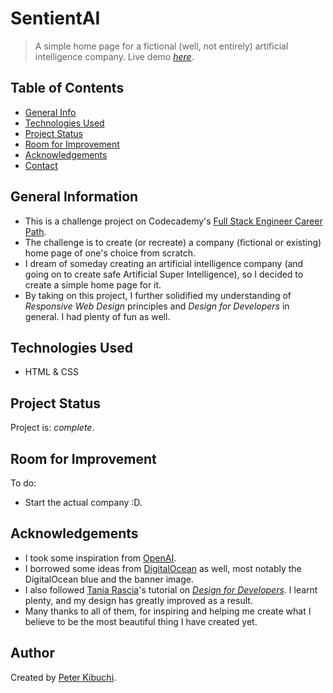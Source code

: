 # SentientAI
> A simple home page for a fictional (well, not entirely) artificial intelligence company.
> Live demo [_here_](https://peterkibuchi.github.io/SentientAI/).

## Table of Contents
* [General Info](#general-information)
* [Technologies Used](#technologies-used)
* [Project Status](#project-status)
* [Room for Improvement](#room-for-improvement)
* [Acknowledgements](#acknowledgements)
* [Contact](#contact)
<!-- * [License](#license) -->


## General Information
- This is a challenge project on Codecademy's [Full Stack Engineer Career Path](https://www.codecademy.com/learn/paths/full-stack-engineer-career-path/).
- The challenge is to create (or recreate) a company (fictional or existing) home page of one's choice from scratch.
- I dream of someday creating an artificial intelligence company (and going on to create safe Artificial Super Intelligence), so I decided to create a simple home page for it.
- By taking on this project, I further solidified my understanding of *Responsive Web Design* principles and *Design for Developers* in general. I had plenty of fun as well.


## Technologies Used
- HTML & CSS


## Project Status
Project is: _complete_.


## Room for Improvement
To do:
- Start the actual company :D.


## Acknowledgements
- I took some inspiration from [OpenAI](https://www.openai.com/).
- I borrowed some ideas from [DigitalOcean](https://www.digitalocean.com) as well, most notably the DigitalOcean blue and the banner image.
- I also followed [Tania Rascia](https://www.taniarascia.com/)'s tutorial on [*Design for Developers*](https://www.taniarascia.com/design-for-developers/). I learnt plenty, and my design has greatly improved as a result.
- Many thanks to all of them, for inspiring and helping me create what I believe to be the most beautiful thing I have created yet.


## Author
Created by [Peter Kibuchi](https://www.peterkibuchi.com/).


<!-- ## License -->
<!-- This project is open source and available under the [... License](). -->
